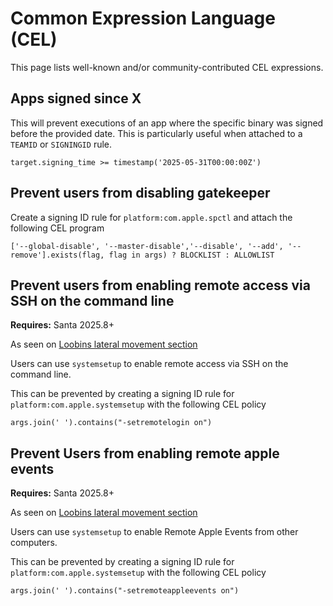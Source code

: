 # Common Expression Language (CEL)

This page lists well-known and/or community-contributed CEL expressions.

## Apps signed since X

This will prevent executions of an app where the specific binary was signed
before the provided date. This is particularly useful when attached to a
`TEAMID` or `SIGNINGID` rule.

```clike
target.signing_time >= timestamp('2025-05-31T00:00:00Z')
```

## Prevent users from disabling gatekeeper

Create a signing ID rule for `platform:com.apple.spctl` and attach the following CEL program

```clike
['--global-disable', '--master-disable','--disable', '--add', '--remove'].exists(flag, flag in args) ? BLOCKLIST : ALLOWLIST
```

## Prevent users from enabling remote access via SSH on the command line

**Requires:** Santa 2025.8+

As seen on [Loobins lateral movement section](https://www.loobins.io/binaries/systemsetup/#enable-remote-login)

Users can use `systemsetup` to enable remote access via SSH on the command line.

This can be prevented by creating a signing ID rule for `platform:com.apple.systemsetup` with the following CEL policy

```clike
args.join(' ').contains("-setremotelogin on")
```

## Prevent Users from enabling remote apple events

**Requires:** Santa 2025.8+

As seen on [Loobins lateral movement section](https://www.loobins.io/binaries/systemsetup/#enable-remote-apple-events)

Users can use `systemsetup` to enable Remote Apple Events from other
computers. 

This can be prevented by creating a signing ID rule for
`platform:com.apple.systemsetup` with the following CEL policy

```clike
args.join(' ').contains("-setremoteappleevents on")
```
